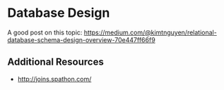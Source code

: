 # Database Design

A good post on this topic: https://medium.com/@kimtnguyen/relational-database-schema-design-overview-70e447ff66f9

## Additional Resources

* http://joins.spathon.com/

